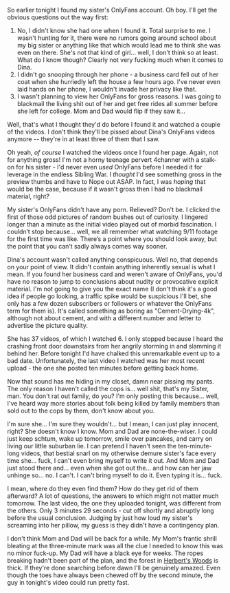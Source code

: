 So earlier tonight I found my sister's OnlyFans account. Oh boy. I'll get the obvious questions out the way first:

1. No, I didn't know she had one when I found it. Total surprise to me. I wasn't hunting for it, there were no rumors going around school about my big sister or anything like that which would lead me to think she was even on there. She's not that kind of girl... well, I don't think so at least. What do I know though? Clearly not very fucking much when it comes to Dina.
2. I didn't go snooping through her phone - a business card fell out of her coat when she hurriedly left the house a few hours ago. I've never even laid hands on her phone, I wouldn't invade her privacy like that.
3. I wasn't planning to view her OnlyFans for gross reasons. I was going to blackmail the living shit out of her and get free rides all summer before she left for college. Mom and Dad would flip if they saw it…

Well, that's what I thought they'd do before I found it and watched a couple of the videos. I don't think they'll be pissed about Dina's OnlyFans videos anymore -- they're in at least three of them that I saw.

Oh yeah, *of course* I watched the videos once I found her page. Again, not for anything gross! I'm not a horny teenage pervert 4channer with a stalk-on for his sister - I'd never even *used* OnlyFans before I needed it for leverage in the endless Sibling War. I *thought* I'd see something gross in the preview thumbs and have to Nope out ASAP. In fact, I was *hoping* that would be the case, because if it wasn't gross then I had no blackmail material, right?

My sister's OnlyFans didn't have any porn. Relieved? Don't be. I clicked the first of those odd pictures of random bushes out of curiosity. I lingered longer than a minute as the initial video played out of morbid fascination. I couldn’t stop because… well, we all remember what watching 9/11 footage for the first time was like. There’s a point where you should look away, but the point that you can’t sadly always comes way sooner.

Dina's account wasn't called anything conspicuous. Well no, that depends on your point of view. It didn't contain anything inherently sexual is what I mean. If you found her business card and weren't aware of OnlyFans, you'd have no reason to jump to conclusions about nudity or provocative explicit material. I'm not going to give you the exact name (I don't think it's a good idea if people go looking, a traffic spike would be suspicious I'll bet, she only has a few dozen subscribers or followers or whatever the OnlyFans term for them is).  It's called something as boring as "Cement-Drying-4k", although not about cement, and with a different number and letter to advertise the picture quality.

She has 37 videos, of which I watched 6. I only stopped because I heard the crashing front door downstairs from her angrily storming in and slamming it behind her. Before tonight I'd have chalked this unremarkable event up to a bad date. Unfortunately, the last video I watched was her most recent upload - the one she posted ten minutes before getting back home.

Now that sound has me hiding in my closet, damn near pissing my pants. The only reason I haven't called the cops is… well shit, that's my Sister, man. You don't rat out family, do you? I'm only posting this because… well, I've heard way more stories about folk being killed by family members than sold out to the cops by them, don't know about you.

I'm sure she… I'm sure they wouldn't… but I mean, I can just play innocent, right? She doesn't know I know. Mom and Dad are none-the-wiser. I could just keep schtum, wake up tomorrow, smile over pancakes, and carry on living our little suburban lie. I can pretend I haven't seen the ten-minute-long videos, that bestial snarl on my otherwise demure sister's face every time she… fuck, I can't even bring myself to write it out. And Mom and Dad just stood there and… even when she got out the… and how can her jaw unhinge so… no. I can't. I can't bring myself to do it. Even typing it is… fuck.

I mean, where do they even find them? How do they get rid of them afterward? A lot of questions, the answers to which might not matter much tomorrow. The last video, the one they uploaded tonight, was different from the others. Only 3 minutes 29 seconds - cut off shortly and abruptly long before the usual conclusion. Judging by just how loud my sister's screaming into her pillow, my guess is they didn't have a contingency plan.

I don't think Mom and Dad will be back for a while. My Mom's frantic shrill bleating at the three-minute mark was all the clue I needed to know this was no minor fuck-up. My Dad will have a black eye for weeks. The ropes breaking hadn't been part of the plan, and the forest in [Herbert's Woods](https://www.reddit.com/r/nosleep/comments/w90tue/i_swore_id_tell_nobody_how_my_brother_really_went/) is thick. If they're done searching before dawn I'll be genuinely amazed. Even though the toes have always been chewed off by the second minute, the guy in tonight's video could run pretty fast.